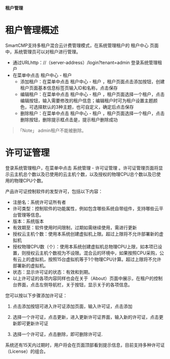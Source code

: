 
**租户管理**

# 租户管理概述


SmartCMP支持多租户混合云计费管理模式，在系统管理租户的 租户中心 页面中，系统管理员可以对租户进行管理。

+ 通过URLhttp：//（server-address）/login?tenant=admin 登录系统管理租户
+ 在菜单中点击 租户中心 - 租户 
  - 添加租户：在菜单中点击 租户中心 - 租户 ，租户页面点击添加按钮，创建租户页面基本信息标签页输入ID和名称，点击保存
  - 编辑租户：在菜单中点击 租户中心 - 租户 ，租户页面选择一个租户，点击编辑按钮，输入需要修改的租户信息；编辑租户时可为租户设置主题颜色，可选择默认的3种主题，也可自定义，确定后点击保存
  - 删除租户：在菜单中点击 租户中心 - 租户 ，租户页面选择一个租户，点击删除按钮，删除提示框点击是，提示租户删除成功

>「Note」 admin租户不能被删除。

# 许可证管理


登录系统管理租户，在菜单中点击 系统管理 - 许可证管理 。许可证管理页面将显示云主机总个数以及已使用的云主机个数，以及授权的物理CPU总个数以及已使用的物理CPU个数。

产品许可证控制软件的发型许可，包括以下内容：

  + 注册名：系统许可证所有者
  + 许可类型：控制软件的功能属性，例如包含哪些系统自带组件，支持哪些云平台管理等信息。
  + 版本：系统版本
  + 有效期至：软件使用时间限制，过期如需继续使用，需进行更新
  + 授权云主机个数：使用本系统创建虚拟机上限。超过上限将不允许部署新的虚拟机
  + 授权物理CPU数（个）：使用本系统创建虚拟机总物理CPU上限，如本项已设置，则授权云主机个数视为不设限。混合云的环境中，如果按照CPU采购，公有云上的虚拟机，按照15台虚拟机等于1个物理CPU计算。超过上限将不允许部署新的虚拟机。
  + 状态：显示许可证的状态：有效和到期。
  + 以上许可证的各项内容同样也会在关于（About）页面中展示，在租户的控制台界面，点击左侧导航栏，关于按钮，显示关于的各项信息。

您可以按以下步骤添加许可证：

1. 点击添加按钮可进入许可证添加页面，输入许可证，点击添加

2. 选择一个许可证，点击更新，进入更新许可证界面，输入新的许可证，点击更新即可更新许可证

3. 选择一个许可证，点击删除，即可删除许可证.

系统还有15天内过期时，用户将会在页面顶部看到提示信息，目前支持多种许可证（License）的组合。
